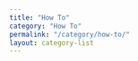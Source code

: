 ```yaml
---
title: "How To"
category: "How To"
permalink: "/category/how-to/"
layout: category-list
---
```

